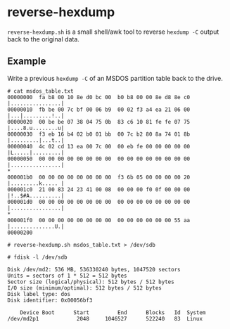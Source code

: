 reverse-hexdump
===============

`reverse-hexdump.sh` is a small shell/awk tool to reverse `hexdump -C`
output back to the original data.


Example
-------

Write a previous `hexdump -C` of an MSDOS partition table back to the
drive.

```
# cat msdos_table.txt 
00000000  fa b8 00 10 8e d0 bc 00  b0 b8 00 00 8e d8 8e c0  |................|
00000010  fb be 00 7c bf 00 06 b9  00 02 f3 a4 ea 21 06 00  |...|.........!..|
00000020  00 be be 07 38 04 75 0b  83 c6 10 81 fe fe 07 75  |....8.u........u|
00000030  f3 eb 16 b4 02 b0 01 bb  00 7c b2 80 8a 74 01 8b  |.........|...t..|
00000040  4c 02 cd 13 ea 00 7c 00  00 eb fe 00 00 00 00 00  |L.....|.........|
00000050  00 00 00 00 00 00 00 00  00 00 00 00 00 00 00 00  |................|
*
000001b0  00 00 00 00 00 00 00 00  f3 6b 05 00 00 00 00 20  |.........k..... |
000001c0  21 00 83 24 23 41 00 08  00 00 00 f0 0f 00 00 00  |!..$#A..........|
000001d0  00 00 00 00 00 00 00 00  00 00 00 00 00 00 00 00  |................|
*
000001f0  00 00 00 00 00 00 00 00  00 00 00 00 00 00 55 aa  |..............U.|
00000200

# reverse-hexdump.sh msdos_table.txt > /dev/sdb

# fdisk -l /dev/sdb

Disk /dev/md2: 536 MB, 536330240 bytes, 1047520 sectors
Units = sectors of 1 * 512 = 512 bytes
Sector size (logical/physical): 512 bytes / 512 bytes
I/O size (minimum/optimal): 512 bytes / 512 bytes
Disk label type: dos
Disk identifier: 0x00056bf3

    Device Boot      Start         End      Blocks   Id  System
/dev/md2p1            2048     1046527      522240   83  Linux
```
